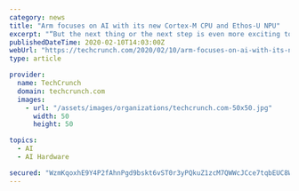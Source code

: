 ```yaml
---
category: news
title: "Arm focuses on AI with its new Cortex-M CPU and Ethos-U NPU"
excerpt: "“But the next thing or the next step is even more exciting to me: to get AI everywhere. And here we are talking about bringing the benefits of AI down to the IoT endpoints, including microcontrollers and therefore to a much larger scale of users and applications — literally billions more.” That’s very much what this combination of ..."
publishedDateTime: 2020-02-10T14:03:00Z
webUrl: "https://techcrunch.com/2020/02/10/arm-focuses-on-ai-with-its-new-cortex-m-cpu-and-ethos-u-npu/"
type: article

provider:
  name: TechCrunch
  domain: techcrunch.com
  images:
    - url: "/assets/images/organizations/techcrunch.com-50x50.jpg"
      width: 50
      height: 50

topics:
  - AI
  - AI Hardware

secured: "WzmKqoxhE9Y4P2fAhnPgd9bskt6vST0r3yPQkuZ1zcM7QWWcJCce7tqbEUC8W+rAeiVE1uPP51MbssNuzdzxC4AWsSgfSBRu7jm0664INZ9hDRY+d0cHLjKP45Uq56Et6wQkVCNKWJO+Ivt1PwU4BDRhVMCor4eeDsLJ4Mx4mBr3EydikV2FA9RCJjCpH9dH0TIozt5zTr3UGu0Utts7QBXx40ahRHlvNj/CH7n2Tz/WR/4EmBAht4BkA8tk2UWE/ExFwkm/kiHcwkDUmKmhZeUVjAa7aucbxAR79kSQe3IvfEWrYaC0HLHzd8uo0i2C6pOSGNnRT18x6uSvyYOaFCCAsR3GT5BQfq11k4V1zeYmrQi+2V5xp/d2cYW11++wbfuasLeHoP/VXmBVe4HpWP4RMLKXkChNidkKpnOPFemT35Csj0UUpL3UbPsoTnMRLfvih9BYv05pdmXjO1Tq6fGRHNsAOkl+cQy11mhco3A=;mvmc4NKhteTX2kE22sQZWQ=="
---
```


